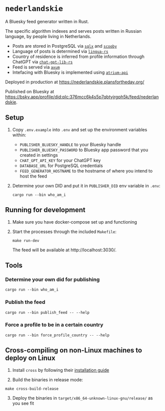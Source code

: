 # `nederlandskie`

A Bluesky feed generator written in Rust.

The specific algorithm indexes and serves posts written in Russian language, by people living in Netherlands.

- Posts are stored in PostgreSQL via [`sqlx`](https://crates.io/crates/sqlx) and [`scooby`](https://crates.io/crates/scooby)
- Language of posts is determined via [`lingua-rs`](https://crates.io/crates/lingua)
- Country of residence is inferred from profile information through ChatGPT via [`chat-gpt-lib-rs`](https://crates.io/crates/chat-gpt-lib-rs)
- Feed is served via [`axum`](https://crates.io/crates/axum)
- Intefacing with Bluesky is implemented using [`atrium-api`](https://crates.io/crates/atrium-api)

Deployed in production at https://nederlandskie.plansfortheday.org/

Published on Bluesky at https://bsky.app/profile/did:plc:376mcc6k4s5p7qbtyjrgph5k/feed/nederlandskie.

## Setup

1. Copy `.env.example` into `.env` and set up the environment variables within:

   - `PUBLISHER_BLUESKY_HANDLE` to your Bluesky handle
   - `PUBLISHER_BLUESKY_PASSWORD` to Bluesky app password that you created in settings
   - `CHAT_GPT_API_KEY` for your ChatGPT key
   - `DATABASE_URL` for PostgreSQL credentials
   - `FEED_GENERATOR_HOSTNAME` to the hostname of where you intend to host the feed

2. Determine your own DID and put it in `PUBLISHER_DID` env variable in `.env`:

   ```
   cargo run --bin who_am_i
   ```

## Running for development

1. Make sure you have docker-compose set up and functioning

2. Start the processes through the included `Makefile`:

   `make run-dev`

   The feed will be available at http://localhost:3030/.

## Tools

### Determine your own did for publishing

`cargo run --bin who_am_i`

### Publish the feed

`cargo run --bin publish_feed -- --help`

### Force a profile to be in a certain country

`cargo run --bin force_profile_country -- --help`

## Cross-compiling on non-Linux machines to deploy on Linux

1. Install `cross` by following their [installation guide](https://github.com/cross-rs/cross)

2. Build the binaries in release mode:

  ```
  make cross-build-release
  ```

3. Deploy the binaries in `target/x86_64-unknown-linux-gnu/release/` as you see fit
